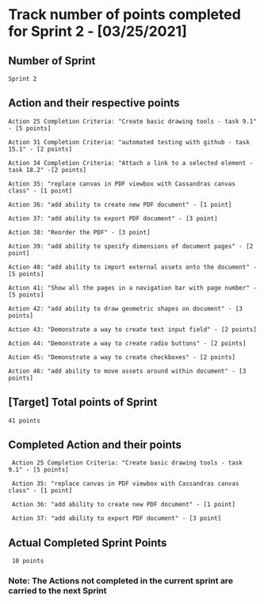 #  Track number of points completed for Sprint 2 - [03/25/2021]

## Number of Sprint
    Sprint 2
 
## Action and their respective points 
    Action 25 Completion Criteria: "Create basic drawing tools - task 9.1" - [5 points]
    
    Action 31 Completion Criteria: "automated testing with github - task 15.1" - [2 points]
    
    Action 34 Completion Criteria: "Attach a link to a selected element - task 18.2" -[2 points]
    
    Action 35: "replace canvas in PDF viewbox with Cassandras canvas class" - [1 point]
    
    Action 36: "add ability to create new PDF document" - [1 point]
    
    Action 37: "add ability to export PDF document" - [3 point]
    
    Action 38: "Reorder the PDF" - [3 point]
    
    Action 39: "add ability to specify dimensions of document pages" - [2 point]
    
    Action 40: "add ability to import external assets onto the document" - [5 points]
    
    Action 41: "Show all the pages in a navigation bar with page number" - [5 points]
    
    Action 42: "add ability to draw geometric shapes on document" - [3 points]
    
    Action 43: "Demonstrate a way to create text input field" - [2 points]
    
    Action 44: "Demonstrate a way to create radio buttons" - [2 points]
    
    Action 45: "Demonstrate a way to create checkboxes" - [2 points]
    
    Action 46: "add ability to move assets around within document" - [3 points]
  
## [Target] Total points of Sprint
    41 points
  
## Completed Action and  their points
     Action 25 Completion Criteria: "Create basic drawing tools - task 9.1" - [5 points]
     
     Action 35: "replace canvas in PDF viewbox with Cassandras canvas class" - [1 point]
     
     Action 36: "add ability to create new PDF document" - [1 point]
    
     Action 37: "add ability to export PDF document" - [3 point]
  
## Actual Completed Sprint Points
     10 points

### Note: The Actions not completed in the current sprint are carried to the next Sprint